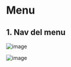 # Menu

## 1. Nav del menu

![image](https://user-images.githubusercontent.com/31961588/184896245-5810a4df-874c-4d3f-8976-46be2d954a1c.png)

![image](https://user-images.githubusercontent.com/31961588/184896422-812d81d1-9e63-49d5-be1e-eb657ed3f4d6.png)

